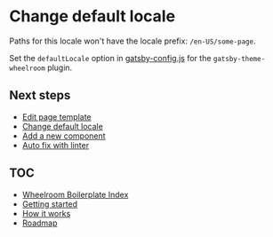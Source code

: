 # Change default locale

Paths for this locale won't have the locale prefix: `/en-US/some-page`.

Set the `defaultLocale` option in [gatsby-config.js](../../gatsby-config.js) for
the `gatsby-theme-wheelroom` plugin.

## Next steps

- [Edit page template](./page-template.md)
- [Change default locale](./default-locale.md)
- [Add a new component](./add-new-component.md)
- [Auto fix with linter](./linter.md)

## TOC

- [Wheelroom Boilerplate Index](../README.md)
- [Getting started](../getting-started.md)
- [How it works](../how-it-works.md)
- [Roadmap](../roadmap.md)

